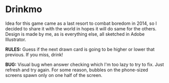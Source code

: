 # Drinkmo

Idea for this game came as a last resort to combat boredom in 2014, so I decided to share it with the world in hopes it will do same for the others. Design is made by me, as is everything else, all sketched in Adobe Illustrator.

**RULES:** Guess if the next drawn card is going to be higher or lower that previous. If you miss, drink!

**BUG:** Visual bug when answer checking which I'm too lazy to try to fix. Just refresh and try again.
         For some reason, bubbles on the phone-sized screens spawn only on one half of the screen.

